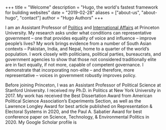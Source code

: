 +++
title = "Welcome"
description = "Hugo, the world's fastest framework for building websites"
date = "2019-02-28"
aliases = ["about-us", "about-hugo", "contact"]
author = "Hugo Authors"
+++

I am an Assistant Professor of [Politics](https://politics.princeton.edu/) and [International Affairs](https://spia.princeton.edu/) at Princeton University. My research asks under what conditions can representative government – one that provides equality of voice and influence – improve people’s lives? My work brings evidence from a number of South Asian contexts – Pakistan, India, and Nepal, home to a quarter of the world’s population. I work closely with politicians, political parties, bureaucrats, and government agencies to show that those not considered traditionally elite are in fact equally, if not more, capable of competent governance. I demonstrate that incorporating non-elite – and therefore, more representative – voices in government robustly improves policy.

Before joining Princeton, I was an Assistant Professor of Political Science at Stanford University. I received my Ph.D. in Politics at New York University in 2017. My work has received the Best Dissertation Award from American Political Science Association’s Experiments Section, as well as the Lawrence Longley Award for best article published on Representation & Electoral Systems in 2020, and the Paul A. Sabatier Award for best conference paper on Science, Technology, & Environmental Politics in 2020. My Google Scholar profile is
